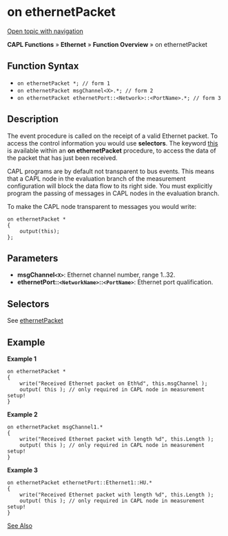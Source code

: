 # on ethernetPacket

[Open topic with navigation](../../../../../CANoeDEFamily.htm#Topics/CAPLFunctions/IP/EventProcedures/CAPLfunctionOnEthernetPacket.md)

**CAPL Functions** » **Ethernet** » **Function Overview** » on ethernetPacket

## Function Syntax

- `on ethernetPacket *; // form 1`
- `on ethernetPacket msgChannel<X>.*; // form 2`
- `on ethernetPacket ethernetPort::<Network>::<PortName>.*; // form 3`

## Description

The event procedure is called on the receipt of a valid Ethernet packet. To access the control information you would use **selectors**. The keyword [this](../../Other/EventProcedures/CAPLfunctionKeywordThis.md) is available within an **on ethernetPacket** procedure, to access the data of the packet that has just been received.

CAPL programs are by default not transparent to bus events. This means that a CAPL node in the evaluation branch of the measurement configuration will block the data flow to its right side. You must explicitly program the passing of messages in CAPL nodes in the evaluation branch.

To make the CAPL node transparent to messages you would write:

```plaintext
on ethernetPacket *
{
    output(this);
};
```

## Parameters

- **msgChannel`<X>`**: Ethernet channel number, range 1..32.
- **ethernetPort::`<NetworkName>`::`<PortName>`**: Ethernet port qualification.

## Selectors

See [ethernetPacket](../Objects/CAPLfunctionEthernetPacket.md)

## Example

**Example 1**

```plaintext
on ethernetPacket *
{
    write("Received Ethernet packet on Eth%d", this.msgChannel );
    output( this ); // only required in CAPL node in measurement setup!
}
```

**Example 2**

```plaintext
on ethernetPacket msgChannel1.*
{
    write("Received Ethernet packet with length %d", this.Length );
    output( this ); // only required in CAPL node in measurement setup!
}
```

**Example 3**

```plaintext
on ethernetPacket ethernetPort::Ethernet1::HU.*
{
    write("Received Ethernet packet with length %d", this.Length );
    output( this ); // only required in CAPL node in measurement setup!
}
```

[See Also](javascript:void(0);)

